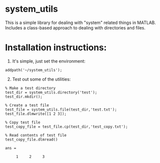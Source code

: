 # system_utils
This is a simple library for dealing with "system" related things in MATLAB. Includes a class-based approach to dealing with directories and files.

# Installation instructions:
1) It's simple, just set the environment:
```
addpath('~/system_utils');
```
2) Test out some of the utilities:
```
% Make a test directory
test_dir = system_utils.directory('test');
test_dir.mkdir();

% Create a test file
test_file = system_utils.file(test_dir,'test.txt');
test_file.dlmwrite([1 2 3]);

% Copy test file
test_copy_file = test_file.cp(test_dir,'test_copy.txt');

% Read contents of test file
test_copy_file.dlmread()

ans =

     1     2     3
```
